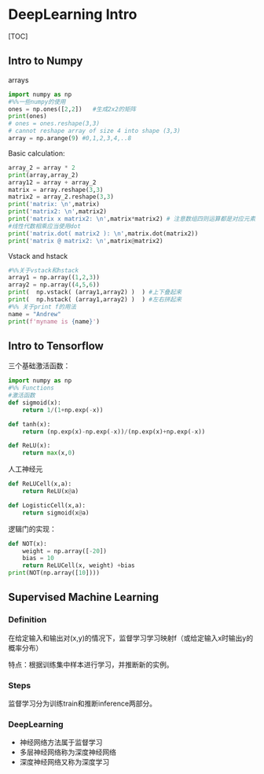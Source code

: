 # DeepLearning Intro

[TOC]

## Intro to Numpy

arrays

```python
import numpy as np
#%%一些numpy的使用
ones = np.ones([2,2])   #生成2x2的矩阵
print(ones)
# ones = ones.reshape(3,3) 
# cannot reshape array of size 4 into shape (3,3)
array = np.arange(9) #0,1,2,3,4,..8
```

Basic calculation:

```python
array_2 = array * 2
print(array,array_2)
array12 = array + array_2
matrix = array.reshape(3,3)
matrix2 = array_2.reshape(3,3)
print('matrix: \n',matrix)
print('matrix2: \n',matrix2)
print('matrix x matrix2: \n',matrix*matrix2) # 注意数组四则运算都是对应元素进行
#线性代数相乘应当使用dot
print('matrix.dot( matrix2 ): \n',matrix.dot(matrix2))
print('matrix @ matrix2: \n',matrix@matrix2)
```

Vstack and hstack

```python
#%%关于vstack和hstack
array1 = np.array((1,2,3))
array2 = np.array((4,5,6))
print(  np.vstack( (array1,array2) )  ) #上下叠起来
print(  np.hstack( (array1,array2) )  ) #左右拼起来
#%% 关于print f的用法
name = "Andrew"
print(f'myname is {name}')
```

## Intro to Tensorflow

三个基础激活函数：

```python
import numpy as np
#%% Functions
#激活函数
def sigmoid(x):
    return 1/(1+np.exp(-x))

def tanh(x):
    return (np.exp(x)-np.exp(-x))/(np.exp(x)+np.exp(-x))

def ReLU(x):
    return max(x,0)
```

人工神经元

```python
def ReLUCell(x,a):
    return ReLU(x@a)

def LogisticCell(x,a):
    return sigmoid(x@a)
```

逻辑门的实现：

```python
def NOT(x):
    weight = np.array([-20])
    bias = 10
    return ReLUCell(x, weight) +bias
print(NOT(np.array([10])))
```

## Supervised Machine Learning

### Definition

在给定输入和输出对(x,y)的情况下，监督学习学习映射f（或给定输入x时输出y的概率分布）

特点：根据训练集中样本进行学习，并推断新的实例。

### Steps

监督学习分为训练train和推断inference两部分。

### DeepLearning

* 神经网络方法属于监督学习
* 多层神经网络称为深度神经网络
* 深度神经网络又称为深度学习


